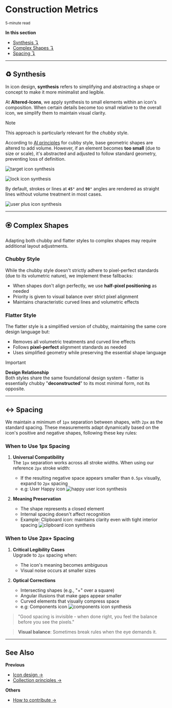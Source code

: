 # Construction Metrics  
<sub>5-minute read</sub>

**In this section**
+ [Synthesis ↴](#-synthesis)
+ [Complex Shapes ↴](#-complex-shapes)
+ [Spacing ↴](#-spacing)


---

## ♻️ Synthesis

In icon design, **synthesis** refers to simplifying and abstracting a shape or concept to make it more minimalist and legible.  

At **Altered-Icons**, we apply synthesis to small elements within an icon's composition. When certain details become too small relative to the overall icon, we simplify them to maintain visual clarity.  

> [!NOTE]  
> This approach is particularly relevant for the *chubby* style.

According to [AI principles](01_basics.md) for cubby style, base geometric shapes are altered to add volume. However, if an element becomes **too small** (due to size or scale), it's abstracted and adjusted to follow standard geometry, preventing loss of definition.

![target icon synthesis](../../images/slide-7.webp)

![lock icon synthesis](../../images/slide-8.webp)

By default, strokes or lines at **`45°`** and **`90°`** angles are rendered as straight lines without volume treatment in most cases.  

![user plus icon synthesis](../../images/slide-9.webp)


---

## 🏵️ Complex Shapes

Adapting both chubby and flatter styles to complex shapes may require additional layout adjustments.

### Chubby Style

While the chubby style doesn't strictly adhere to pixel-perfect standards (due to its volumetric nature), we implement these fallbacks:

+ When shapes don't align perfectly, we use **half-pixel positioning** as needed
+ Priority is given to visual balance over strict pixel alignment
+ Maintains characteristic curved lines and volumetric effects

### Flatter Style

The flatter style is a simplified version of chubby, maintaining the same core design language but:

+ Removes all volumetric treatments and curved line effects
+ Follows **pixel-perfect** alignment standards as needed
+ Uses simplified geometry while preserving the essential shape language

> [!IMPORTANT] 
> **Design Relationship**  
> Both styles share the same foundational design system - flatter is essentially chubby "**deconstructed**" to its most minimal form, not its opposite.


---

## ↔️ Spacing

We maintain a minimum of `1px` separation between shapes, with `2px` as the standard spacing. These measurements adapt dynamically based on the icon's positive and negative shapes, following these key rules:

### When to Use 1px Spacing

1. **Universal Compatibility**  
	The `1px` separation works across all stroke widths. When using our reference `2px` stroke width: 
	
	- If the resulting negative space appears smaller than `0.5px` visually, expand to `2px` spacing  
	- e.g: User Happy icon ![happy user icon synthesis](../../images/slide-10.webp)

2. **Meaning Preservation**  
	- The shape represents a closed element  
	- Internal spacing doesn't affect recognition  
	- Example: Clipboard icon: maintains clarity even with tight interior spacing ![clipboard icon synthesis](../../images/slide-11.webp)

### When to Use 2px+ Spacing

1. **Critical Legibility Cases**  
	Upgrade to `2px` spacing when:  
	- The icon's meaning becomes ambiguous
	- Visual noise occurs at smaller sizes  

2. **Optical Corrections**  
	- Intersecting shapes (e.g., "+" over a square)  
	- Angular illusions that make gaps appear smaller  
	- Curved elements that visually compress space  
	- e.g: Components icon ![components icon synthesis](../../images/slide-12.webp)


> "Good spacing is invisible - when done right, you feel the balance before you see the pixels."

> **Visual balance**: Sometimes break rules when the eye demands it. 


---

## See Also

**Previous**
+ [Icon design →](02_design.md)
+ [Collection principles →](01_basics.md)

**Others**
+ [How to contribute →](../../../CONTRIBUTING.md)